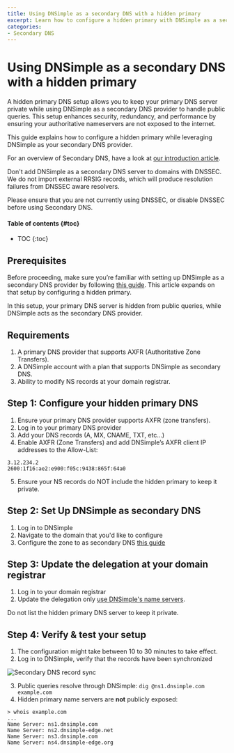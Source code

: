 ```yaml
---
title: Using DNSimple as a secondary DNS with a hidden primary
excerpt: Learn how to configure a hidden primary with DNSimple as a secondary DNS provider.
categories:
- Secondary DNS
---
```


# Using DNSimple as a secondary DNS with a hidden primary

A hidden primary DNS setup allows you to keep your primary DNS server private while using DNSimple as a secondary DNS provider to handle public queries. This setup enhances security, redundancy, and performance by ensuring your authoritative nameservers are not exposed to the internet.

This guide explains how to configure a hidden primary while leveraging DNSimple as your secondary DNS provider.

For an overview of Secondary DNS, have a look at [our introduction article](/articles/secondary-dns).

<warning>
  Don't add DNSimple as a secondary DNS server to domains with DNSSEC. We do not import external RRSIG records, which will produce resolution failures from DNSSEC aware resolvers.

  Please ensure that you are not currently using DNSSEC, or disable DNSSEC before using Secondary DNS.
</warning>

#### Table of contents {#toc}

* TOC
{:toc}

## Prerequisites

Before proceeding, make sure you’re familiar with setting up DNSimple as a secondary DNS provider by following [this guide](/articles/secondary-dns-dnsimple-as-secondary). This article expands on that setup by configuring a hidden primary.

In this setup, your primary DNS server is hidden from public queries, while DNSimple acts as the secondary DNS provider.

## Requirements

1. A primary DNS provider that supports AXFR (Authoritative Zone Transfers).
2. A DNSimple account with a plan that supports DNSimple as secondary DNS.
3. Ability to modify NS records at your domain registrar.

## Step 1: Configure your hidden primary DNS

1. Ensure your primary DNS provider supports AXFR (zone transfers).
2. Log in to your primary DNS provider
3. Add your DNS records (A, MX, CNAME, TXT, etc...)
4. Enable AXFR (Zone Transfers) and add DNSimple’s AXFR client IP addresses to the Allow-List:

```
3.12.234.2
2600:1f16:ae2:e900:f05c:9438:865f:64a0
```
5. Ensure your NS records do NOT include the hidden primary to keep it private.

## Step 2: Set Up DNSimple as secondary DNS

1. Log in to DNSimple
2. Navigate to the domain that you'd like to configure
3. Configure the zone to as secondary DNS [this guide](/articles/secondary-dns-dnsimple-as-secondary)

## Step 3: Update the delegation at your domain registrar

1. Log in to your domain registrar
2. Update the delegation only [use DNSimple's name servers](/articles/dnsimple-nameservers).

<note>
Do not list the hidden primary DNS server to keep it private.
</note>

## Step 4: Verify & test your setup

1. The configuration might take between 10 to 30 minutes to take effect.
2. Log in to DNSimple, verify that the records have been synchronized

![Secondary DNS record sync](/files/secondary-dns-record-sync.png)

3. Public queries resolve through DNSimple: `dig @ns1.dnsimple.com example.com`
4. Hidden primary name servers are **not** publicly exposed:
```
> whois example.com
...
Name Server: ns1.dnsimple.com
Name Server: ns2.dnsimple-edge.net
Name Server: ns3.dnsimple.com
Name Server: ns4.dnsimple-edge.org
```
